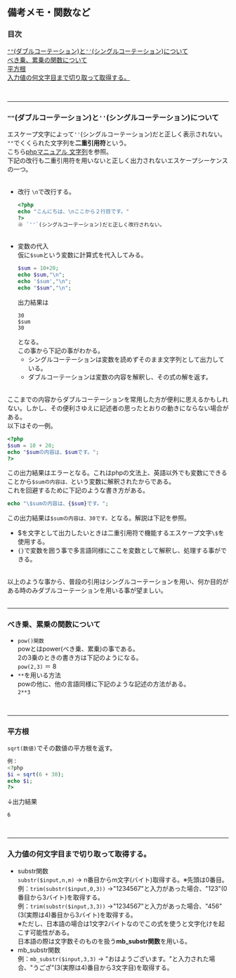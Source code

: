 ## 備考メモ・関数など

### 目次
[`""`(ダブルコーテーション)と`''`(シングルコーテーション)について](#`""`(ダブルコーテーション)と`''`(シングルコーテーション)について)</br>
[べき乗、累乗の関数について](#べき乗、累乗の関数について)</br>
[平方根](#平方根)</br>
[入力値の何文字目まで切り取って取得する。](#入力値の何文字目まで切り取って取得する。)</br>


</br>

***

### `""`(ダブルコーテーション)と`''`(シングルコーテーション)について
  エスケープ文字によって`''`(シングルコーテーション)だと正しく表示されない。</br>
  `""`でくくられた文字列を**二重引用符**という。</br>
  こちら[phpマニュアル 文字列](https://www.php.net/manual/ja/language.types.string.php)を参照。</br>
  下記の改行も二重引用符を用いないと正しく出力されないエスケープシーケンスの一つ。</br>
  </br>
  - 改行
    `\n`で改行する。
    ```php
    <?php 
    echo "こんにちは、\nここから２行目です。"
    ?>
    ※ `''`(シングルコーテーション)だと正しく改行されない。
    ```
    </br>
  - 変数の代入</br>
    仮に`$sum`という変数に計算式を代入してみる。</br>
    ```php
    $sum = 10+20;
    echo $sum,"\n";
    echo '$sum',"\n";
    echo "$sum","\n";
    ```
    出力結果は
    ```
    30
    $sum
    30
    ```
    となる。</br>
    この事から下記の事がわかる。</br>
    - シングルコーテーションは変数を読めずそのまま文字列として出力している。</br>
    - ダブルコーテーションは変数の内容を解釈し、その式の解を返す。</br>
    </br>

  ここまでの内容からダブルコーテーションを常用した方が便利に思えるかもしれない。しかし、その便利さゆえに記述者の思ったとおりの動きにならない場合がある。</br>
  以下はその一例。
  ```php
  <?php
  $sum = 10 + 20;
  echo "$sumの内容は、$sumです。";
  ?>
  ```
  この出力結果はエラーとなる。これはphpの文法上、英語以外でも変数にできることから`$sumの内容は、`という変数に解釈されたからである。</br>
  これを回避するために下記のような書き方がある。</br>
  ```php 
  echo "\$sumの内容は、{$sum}です。";
  ```
  この出力結果は`$sumの内容は、30です。`となる。解説は下記を参照。</br>
  - $を文字として出力したいときは二重引用符で機能するエスケープ文字`\$`を使用する。</br>
  - `{}`で変数を囲う事で多言語同様にここを変数として解釈し、処理する事ができる。</br>  
  </br>
  以上のような事から、普段の引用はシングルコーテーションを用い、何か目的がある時のみダブルコーテーションを用いる事が望ましい。</br>
  </br>

***

### べき乗、累乗の関数について
  - `pow()関数`</br>
  powとはpower(べき乗、累乗)の事である。</br>
  2の3乗のときの書き方は下記のようになる。</br>
  `pow(2,3)` ＝ 8</br>
  - `**`を用いる方法</br>
  powの他に、他の言語同様に下記のような記述の方法がある。</br>
  `2**3`</br>
  </br>

***

### 平方根
  `sqrt(数値)`でその数値の平方根を返す。</br>
  ```php
  例：
  <?php
  $i = sqrt(6 + 30);
  echo $i;
  ?>
  ```
  ↓出力結果
  ```
  6
  ```
  </br>

***

### 入力値の何文字目まで切り取って取得する。
  - substr関数</br>
  `substr($input,n,m)` → n番目からm文字(バイト)取得する。※先頭は0番目。</br>
  例：`trim(substr($input,0,3))` →"1234567"と入力があった場合、"123"(0番目から3バイト)を取得する。</br>
  例：`trim(substr($input,3,3))` →"1234567"と入力があった場合、"456"(3(実際は4)番目から3バイト)を取得する。</br>
  ※ただし、日本語の場合は1文字2バイトなのでこの式を使うと文字化けを起こす可能性がある。</br>
  日本語の際は文字数そのものを扱う**mb_substr関数**を用いる。
  - mb_substr関数</br>
  例：`mb_substr($input,3,3)` → "おはようございます。"と入力された場合、"うござ"(3(実際は4)番目から3文字目)を取得する。</br>
  </br>
